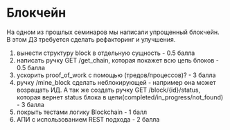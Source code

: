 # Блокчейн
На одном из прошлых семинаров мы написали упрощенный блокчейн. В этом ДЗ требуется сделать рефакторинг и улучшения.

1) вынести структуру block в отдельную сущность - 0.5 балла
2) написать ручку GET /get_chain, которая покажет всю цепь блоков - 0.5 балла
3) ускорить proof_of_work с помощью (тредов/процессов)? - 3 балла
4) ручку /mine_block сделать неблокирующей - например она может возращать ИД. А так же создать ручку GET /block/{id}/status, которая вернет status блока в цепи(completed/in_progress/not_found) - 3 балла
5) покрыть тестами логику Blockchain - 1 балл
6) АПИ с использованием REST подхода - 2 балла